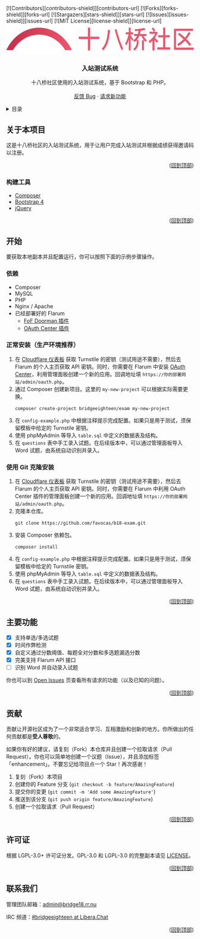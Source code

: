 <div id="top"></div>
    [![Contributors][contributors-shield]][contributors-url]
    [![Forks][forks-shield]][forks-url]
    [![Stargazers][stars-shield]][stars-url]
    [![Issues][issues-shield]][issues-url]
    [![MIT License][license-shield]][license-url]

<div align="center">
  <a href="https://github.com/favocas/b18-exam">
    <img src="views/assets/logo_text.svg" alt="十八桥社区" height="80">
  </a>

<h3 align="center">入站测试系统</h3>

  <p align="center">
    十八桥社区使用的入站测试系统，基于 Bootstrap 和 PHP。
    <br />
    <br />
    <a href="https://github.com/favocas/b18-exam/issues">反馈 Bug</a>
    ·
    <a href="https://github.com/favocas/b18-exam/issues">请求新功能</a>
  </p>
</div>

<!-- 目录 -->
<details>
  <summary>目录</summary>
  <ol>
    <li>
      <a href="#关于本项目">关于本项目</a>
      <ul>
        <li><a href="#构建工具">构建工具</a></li>
      </ul>
    </li>
    <li>
      <a href="#开始">开始</a>
      <ul>
        <li><a href="#依赖">依赖</a></li>
        <li><a href="#正常安装（生产环境推荐）">正常安装</a></li>
        <li><a href="#使用Git克隆安装">使用 Git 克隆安装</a></li>
      </ul>
    </li>
    <li><a href="#主要功能">主要功能</a></li>
    <li><a href="#贡献">贡献</a></li>
    <li><a href="#许可证">许可证</a></li>
    <li><a href="#联系我们">联系我们</a></li>
  </ol>
</details>

<!-- 关于本项目 -->
## 关于本项目

这是十八桥社区的入站测试系统，用于让用户完成入站测试并根据成绩获得邀请码以注册。

<p align="right">(<a href="#top">回到顶部</a>)</p>

### 构建工具

* [Composer](https://getcomposer.org)
* [Bootstrap 4](https://getbootstrap.com/docs/4.6/)
* [jQuery](https://jquery.com)

<p align="right">(<a href="#top">回到顶部</a>)</p>

<!-- 开始 -->
## 开始

要获取本地副本并且配置运行，你可以按照下面的示例步骤操作。

### 依赖

* Composer
* MySQL
* PHP
* Nginx / Apache
* 已经部署好的 Flarum
  * [FoF Doorman 插件](https://github.com/fof/doorman)
  * [OAuth Center 插件](https://discuss.flarum.org.cn/d/15447)

### 正常安装（生产环境推荐）

1. 在 [Cloudflare 仪表板](https://dash.cloudflare.com/) 获取 Turnstile 的密钥（测试用途不需要），然后去 Flarum 的个人主页获取 API 密钥。同时，你需要在 Flarum 中安装 [OAuth Center](https://discuss.flarum.org.cn/d/15447)，利用管理面板创建一个新的应用。回调地址填 `https://你的部署网站/admin/oauth.php`。
2. 通过 Composer 创建新项目。这里的 `my-new-project` 可以根据实际需要更换。
   ```shell
   composer create-project bridgeeighteen/exam my-new-project
   ```
3. 在 `config-example.php` 中根据注释提示完成配置。如果只是用于测试，须保留模板中给定的 Turnstile 密钥。
4. 使用 phpMyAdmin 等导入 `table.sql` 中定义的数据表及结构。
5. 在 `questions` 表中手工录入试题。在后续版本中，可以通过管理面板导入 Word 试题，由系统自动识别并录入。

### 使用 Git 克隆安装

1. 在 [Cloudflare 仪表板](https://dash.cloudflare.com/) 获取 Turnstile 的密钥（测试用途不需要），然后去 Flarum 的个人主页获取 API 密钥。同时，你需要在 Flarum 中利用 OAuth Center 插件的管理面板创建一个新的应用。回调地址填 `https://你的部署网站/admin/oauth.php`。
2. 克隆本仓库。
   ```shell
   git clone https://github.com/favocas/b18-exam.git
   ```
3. 安装 Composer 依赖包。
   ```shell
   composer install
   ```
4. 在 `config-example.php` 中根据注释提示完成配置。如果只是用于测试，须保留模板中给定的 Turnstile 密钥。
5. 使用 phpMyAdmin 等导入 `table.sql` 中定义的数据表及结构。
6. 在 `questions` 表中手工录入试题。在后续版本中，可以通过管理面板导入 Word 试题，由系统自动识别并录入。

<p align="right">(<a href="#top">回到顶部</a>)</p>


<!-- 主要功能 -->
## 主要功能

- [x] 支持单选/多选试题
- [x] 时间作弊检测
- [x] 自定义通过分数阈值、每题全对分数和多选题漏选分数
- [x] 完美支持 Flarum API 接口
- [ ] 识别 Word 并自动录入试题

你也可以到 [Open Issues](https://github.com/favocas/b18-exam/issues) 页查看所有请求的功能（以及已知的问题）。

<p align="right">(<a href="#top">回到顶部</a>)</p>

<!-- 贡献 -->
## 贡献

贡献让开源社区成为了一个非常适合学习、互相激励和创新的地方。你所做出的任何贡献都是**受人尊敬**的。

如果你有好的建议，请复刻（Fork）本仓库并且创建一个拉取请求（Pull Request）。你也可以简单地创建一个议题（Issue），并且添加标签「enhancement」。不要忘记给项目点一个 Star！再次感谢！

1. 复刻（Fork）本项目
2. 创建你的 Feature 分支 (`git checkout -b feature/AmazingFeature`)
3. 提交你的变更 (`git commit -m 'Add some AmazingFeature'`)
4. 推送到该分支 (`git push origin feature/AmazingFeature`)
5. 创建一个拉取请求（Pull Request）

<p align="right">(<a href="#top">回到顶部</a>)</p>

<!-- 许可证 -->
## 许可证

根据 LGPL-3.0+ 许可证分发。GPL-3.0 和 LGPL-3.0 的完整副本请见 [LICENSE](LICENSE)。

<p align="right">(<a href="#top">回到顶部</a>)</p>

<!-- 联系我们 -->
## 联系我们

管理团队邮箱：admin@bridge18.rr.nu

IRC 频道：[#bridgeeighteen at Libera.Chat](irc://irc.libera.chat/#bridgeeighteen)

<p align="right">(<a href="#top">回到顶部</a>)</p>


<!-- MARKDOWN 链接 & 图片 -->
<!-- https://www.markdownguide.org/basic-syntax/#reference-style-links -->
[contributors-shield]: https://img.shields.io/github/contributors/favocas/b18-exam.svg
[contributors-url]: https://github.com/favocas/b18-exam/graphs/contributors
[forks-shield]: https://img.shields.io/github/forks/favocas/b18-exam.svg
[forks-url]: https://github.com/favocas/b18-exam/network/members
[stars-shield]: https://img.shields.io/github/stars/favocas/b18-exam.svg
[stars-url]: https://github.com/favocas/b18-exam/stargazers
[issues-shield]: https://img.shields.io/github/issues/favocas/b18-exam.svg
[issues-url]: https://github.com/favocas/b18-exam/issues
[license-shield]: https://img.shields.io/github/license/favocas/b18-exam.svg
[license-url]: https://github.com/favocas/b18-exam/blob/main/LICENSE
